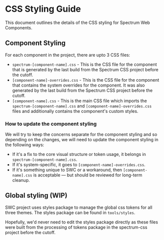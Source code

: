 # CSS Styling Guide

This document outlines the details of the CSS styling for Spectrum Web Components.

## Component Styling

For each component in the project, there are upto 3 CSS files:

-   `spectrum-[component-name].css` - This is the CSS file for the component that is generated by the last build from the Spectrum CSS project before the cutoff.
-   `[component-name]-overrides.css` - This is the CSS file for the component that contains the system overrides for the component. It was also generated by the last build from the Spectrum CSS project before the cutoff.
-   `[component-name].css` - This is the main CSS file which imports the `spectrum-[component-name].css` and `[component-name]-overrides.css` files and additionally contains the component's custom styles.

### How to update the component styling

We will try to keep the concerns separate for the component styling and so depending on the changes, we will need to update the component styling in the following ways:

-   If it's a fix to the core visual structure or token usage, it belongs in `spectrum-[component-name].css`.
-   If it's system-specific, it goes to `[component-name]-overrides.css`.
-   If it's something unique to SWC or a workaround, then `[component-name].css` is acceptable — but should be reviewed for long-term cleanup.

## Global styling (WIP)

SWC project uses styles package to manage the global css tokens for all three themes. The styles package can be found in `tools/styles`.

Hopefully, we'd never need to edit the styles package directly as these files were built from the processing of tokens package in the spectrum-css project before the cutoff.
